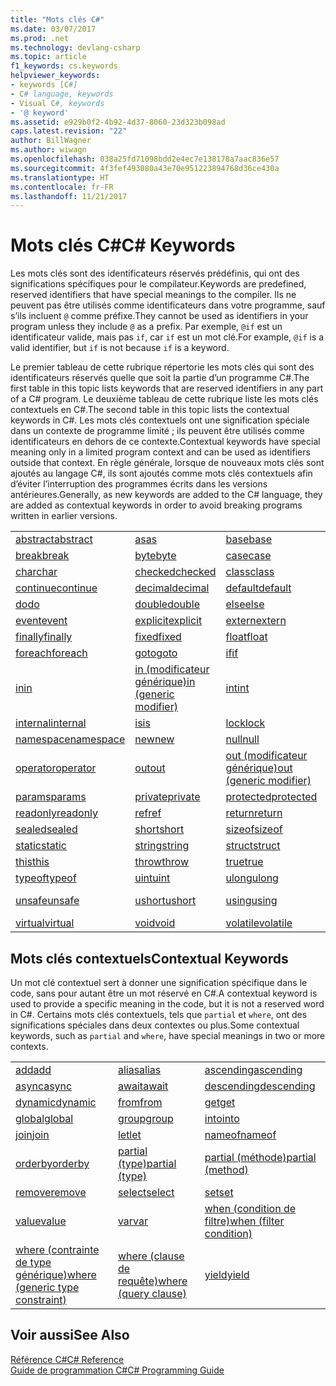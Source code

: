 ```yaml
---
title: "Mots clés C#"
ms.date: 03/07/2017
ms.prod: .net
ms.technology: devlang-csharp
ms.topic: article
f1_keywords: cs.keywords
helpviewer_keywords:
- keywords [C#]
- C# language, keywords
- Visual C#, keywords
- '@ keyword'
ms.assetid: e929b0f2-4b92-4d37-8060-23d323b098ad
caps.latest.revision: "22"
author: BillWagner
ms.author: wiwagn
ms.openlocfilehash: 038a25fd71098bdd2e4ec7e138178a7aac836e57
ms.sourcegitcommit: 4f3fef493080a43e70e951223894768d36ce430a
ms.translationtype: HT
ms.contentlocale: fr-FR
ms.lasthandoff: 11/21/2017
---
```

# <a name="c-keywords"></a><span data-ttu-id="060ed-102">Mots clés C#</span><span class="sxs-lookup"><span data-stu-id="060ed-102">C# Keywords</span></span>
<span data-ttu-id="060ed-103">Les mots clés sont des identificateurs réservés prédéfinis, qui ont des significations spécifiques pour le compilateur.</span><span class="sxs-lookup"><span data-stu-id="060ed-103">Keywords are predefined, reserved identifiers that have special meanings to the compiler.</span></span> <span data-ttu-id="060ed-104">Ils ne peuvent pas être utilisés comme identificateurs dans votre programme, sauf s’ils incluent `@` comme préfixe.</span><span class="sxs-lookup"><span data-stu-id="060ed-104">They cannot be used as identifiers in your program unless they include `@` as a prefix.</span></span> <span data-ttu-id="060ed-105">Par exemple, `@if` est un identificateur valide, mais pas `if`, car `if` est un mot clé.</span><span class="sxs-lookup"><span data-stu-id="060ed-105">For example, `@if` is a valid identifier, but `if` is not because `if` is a keyword.</span></span>  
  
 <span data-ttu-id="060ed-106">Le premier tableau de cette rubrique répertorie les mots clés qui sont des identificateurs réservés quelle que soit la partie d’un programme C#.</span><span class="sxs-lookup"><span data-stu-id="060ed-106">The first table in this topic lists keywords that are reserved identifiers in any part of a C# program.</span></span> <span data-ttu-id="060ed-107">Le deuxième tableau de cette rubrique liste les mots clés contextuels en C#.</span><span class="sxs-lookup"><span data-stu-id="060ed-107">The second table in this topic lists the contextual keywords in C#.</span></span> <span data-ttu-id="060ed-108">Les mots clés contextuels ont une signification spéciale dans un contexte de programme limité ; ils peuvent être utilisés comme identificateurs en dehors de ce contexte.</span><span class="sxs-lookup"><span data-stu-id="060ed-108">Contextual keywords have special meaning only in a limited program context and can be used as identifiers outside that context.</span></span> <span data-ttu-id="060ed-109">En règle générale, lorsque de nouveaux mots clés sont ajoutés au langage C#, ils sont ajoutés comme mots clés contextuels afin d’éviter l’interruption des programmes écrits dans les versions antérieures.</span><span class="sxs-lookup"><span data-stu-id="060ed-109">Generally, as new keywords are added to the C# language, they are added as contextual keywords in order to avoid breaking programs written in earlier versions.</span></span>  
  
|||||  
|---|---|---|---|  
|[<span data-ttu-id="060ed-110">abstract</span><span class="sxs-lookup"><span data-stu-id="060ed-110">abstract</span></span>](../../../csharp/language-reference/keywords/abstract.md)|[<span data-ttu-id="060ed-111">as</span><span class="sxs-lookup"><span data-stu-id="060ed-111">as</span></span>](../../../csharp/language-reference/keywords/as.md)|[<span data-ttu-id="060ed-112">base</span><span class="sxs-lookup"><span data-stu-id="060ed-112">base</span></span>](../../../csharp/language-reference/keywords/base.md)|[<span data-ttu-id="060ed-113">bool</span><span class="sxs-lookup"><span data-stu-id="060ed-113">bool</span></span>](../../../csharp/language-reference/keywords/bool.md)|  
|[<span data-ttu-id="060ed-114">break</span><span class="sxs-lookup"><span data-stu-id="060ed-114">break</span></span>](../../../csharp/language-reference/keywords/break.md)|[<span data-ttu-id="060ed-115">byte</span><span class="sxs-lookup"><span data-stu-id="060ed-115">byte</span></span>](../../../csharp/language-reference/keywords/byte.md)|[<span data-ttu-id="060ed-116">case</span><span class="sxs-lookup"><span data-stu-id="060ed-116">case</span></span>](../../../csharp/language-reference/keywords/switch.md)|[<span data-ttu-id="060ed-117">catch</span><span class="sxs-lookup"><span data-stu-id="060ed-117">catch</span></span>](../../../csharp/language-reference/keywords/try-catch.md)|  
|[<span data-ttu-id="060ed-118">char</span><span class="sxs-lookup"><span data-stu-id="060ed-118">char</span></span>](../../../csharp/language-reference/keywords/char.md)|[<span data-ttu-id="060ed-119">checked</span><span class="sxs-lookup"><span data-stu-id="060ed-119">checked</span></span>](../../../csharp/language-reference/keywords/checked.md)|[<span data-ttu-id="060ed-120">class</span><span class="sxs-lookup"><span data-stu-id="060ed-120">class</span></span>](../../../csharp/language-reference/keywords/class.md)|[<span data-ttu-id="060ed-121">const</span><span class="sxs-lookup"><span data-stu-id="060ed-121">const</span></span>](../../../csharp/language-reference/keywords/const.md)|  
|[<span data-ttu-id="060ed-122">continue</span><span class="sxs-lookup"><span data-stu-id="060ed-122">continue</span></span>](../../../csharp/language-reference/keywords/continue.md)|[<span data-ttu-id="060ed-123">decimal</span><span class="sxs-lookup"><span data-stu-id="060ed-123">decimal</span></span>](../../../csharp/language-reference/keywords/decimal.md)|[<span data-ttu-id="060ed-124">default</span><span class="sxs-lookup"><span data-stu-id="060ed-124">default</span></span>](../../../csharp/language-reference/keywords/default.md)|[<span data-ttu-id="060ed-125">delegate</span><span class="sxs-lookup"><span data-stu-id="060ed-125">delegate</span></span>](../../../csharp/language-reference/keywords/delegate.md)|  
|[<span data-ttu-id="060ed-126">do</span><span class="sxs-lookup"><span data-stu-id="060ed-126">do</span></span>](../../../csharp/language-reference/keywords/do.md)|[<span data-ttu-id="060ed-127">double</span><span class="sxs-lookup"><span data-stu-id="060ed-127">double</span></span>](../../../csharp/language-reference/keywords/double.md)|[<span data-ttu-id="060ed-128">else</span><span class="sxs-lookup"><span data-stu-id="060ed-128">else</span></span>](../../../csharp/language-reference/keywords/if-else.md)|[<span data-ttu-id="060ed-129">enum</span><span class="sxs-lookup"><span data-stu-id="060ed-129">enum</span></span>](../../../csharp/language-reference/keywords/enum.md)|  
|[<span data-ttu-id="060ed-130">event</span><span class="sxs-lookup"><span data-stu-id="060ed-130">event</span></span>](../../../csharp/language-reference/keywords/event.md)|[<span data-ttu-id="060ed-131">explicit</span><span class="sxs-lookup"><span data-stu-id="060ed-131">explicit</span></span>](../../../csharp/language-reference/keywords/explicit.md)|[<span data-ttu-id="060ed-132">extern</span><span class="sxs-lookup"><span data-stu-id="060ed-132">extern</span></span>](../../../csharp/language-reference/keywords/extern.md)|[<span data-ttu-id="060ed-133">false</span><span class="sxs-lookup"><span data-stu-id="060ed-133">false</span></span>](../../../csharp/language-reference/keywords/false.md)|  
|[<span data-ttu-id="060ed-134">finally</span><span class="sxs-lookup"><span data-stu-id="060ed-134">finally</span></span>](../../../csharp/language-reference/keywords/try-finally.md)|[<span data-ttu-id="060ed-135">fixed</span><span class="sxs-lookup"><span data-stu-id="060ed-135">fixed</span></span>](../../../csharp/language-reference/keywords/fixed-statement.md)|[<span data-ttu-id="060ed-136">float</span><span class="sxs-lookup"><span data-stu-id="060ed-136">float</span></span>](../../../csharp/language-reference/keywords/float.md)|[<span data-ttu-id="060ed-137">for</span><span class="sxs-lookup"><span data-stu-id="060ed-137">for</span></span>](../../../csharp/language-reference/keywords/for.md)|  
|[<span data-ttu-id="060ed-138">foreach</span><span class="sxs-lookup"><span data-stu-id="060ed-138">foreach</span></span>](../../../csharp/language-reference/keywords/foreach-in.md)|[<span data-ttu-id="060ed-139">goto</span><span class="sxs-lookup"><span data-stu-id="060ed-139">goto</span></span>](../../../csharp/language-reference/keywords/goto.md)|[<span data-ttu-id="060ed-140">if</span><span class="sxs-lookup"><span data-stu-id="060ed-140">if</span></span>](../../../csharp/language-reference/keywords/if-else.md)|[<span data-ttu-id="060ed-141">implicit</span><span class="sxs-lookup"><span data-stu-id="060ed-141">implicit</span></span>](../../../csharp/language-reference/keywords/implicit.md)|  
|[<span data-ttu-id="060ed-142">in</span><span class="sxs-lookup"><span data-stu-id="060ed-142">in</span></span>](../../../csharp/language-reference/keywords/foreach-in.md)|[<span data-ttu-id="060ed-143">in (modificateur générique)</span><span class="sxs-lookup"><span data-stu-id="060ed-143">in (generic modifier)</span></span>](../../../csharp/language-reference/keywords/in-generic-modifier.md)|[<span data-ttu-id="060ed-144">int</span><span class="sxs-lookup"><span data-stu-id="060ed-144">int</span></span>](../../../csharp/language-reference/keywords/int.md)|[<span data-ttu-id="060ed-145">interface</span><span class="sxs-lookup"><span data-stu-id="060ed-145">interface</span></span>](../../../csharp/language-reference/keywords/interface.md)|  
|[<span data-ttu-id="060ed-146">internal</span><span class="sxs-lookup"><span data-stu-id="060ed-146">internal</span></span>](../../../csharp/language-reference/keywords/internal.md)|[<span data-ttu-id="060ed-147">is</span><span class="sxs-lookup"><span data-stu-id="060ed-147">is</span></span>](../../../csharp/language-reference/keywords/is.md)|[<span data-ttu-id="060ed-148">lock</span><span class="sxs-lookup"><span data-stu-id="060ed-148">lock</span></span>](../../../csharp/language-reference/keywords/lock-statement.md)|[<span data-ttu-id="060ed-149">long</span><span class="sxs-lookup"><span data-stu-id="060ed-149">long</span></span>](../../../csharp/language-reference/keywords/long.md)|
|[<span data-ttu-id="060ed-150">namespace</span><span class="sxs-lookup"><span data-stu-id="060ed-150">namespace</span></span>](../../../csharp/language-reference/keywords/namespace.md)|[<span data-ttu-id="060ed-151">new</span><span class="sxs-lookup"><span data-stu-id="060ed-151">new</span></span>](../../../csharp/language-reference/keywords/new.md)|[<span data-ttu-id="060ed-152">null</span><span class="sxs-lookup"><span data-stu-id="060ed-152">null</span></span>](../../../csharp/language-reference/keywords/null.md)|[<span data-ttu-id="060ed-153">object</span><span class="sxs-lookup"><span data-stu-id="060ed-153">object</span></span>](../../../csharp/language-reference/keywords/object.md)|
[<span data-ttu-id="060ed-154">operator</span><span class="sxs-lookup"><span data-stu-id="060ed-154">operator</span></span>](../../../csharp/language-reference/keywords/operator.md)|[<span data-ttu-id="060ed-155">out</span><span class="sxs-lookup"><span data-stu-id="060ed-155">out</span></span>](../../../csharp/language-reference/keywords/out.md)|[<span data-ttu-id="060ed-156">out (modificateur générique)</span><span class="sxs-lookup"><span data-stu-id="060ed-156">out (generic modifier)</span></span>](../../../csharp/language-reference/keywords/out-generic-modifier.md)|[<span data-ttu-id="060ed-157">override</span><span class="sxs-lookup"><span data-stu-id="060ed-157">override</span></span>](../../../csharp/language-reference/keywords/override.md)|
|[<span data-ttu-id="060ed-158">params</span><span class="sxs-lookup"><span data-stu-id="060ed-158">params</span></span>](../../../csharp/language-reference/keywords/params.md)|[<span data-ttu-id="060ed-159">private</span><span class="sxs-lookup"><span data-stu-id="060ed-159">private</span></span>](../../../csharp/language-reference/keywords/private.md)|[<span data-ttu-id="060ed-160">protected</span><span class="sxs-lookup"><span data-stu-id="060ed-160">protected</span></span>](../../../csharp/language-reference/keywords/protected.md)|[<span data-ttu-id="060ed-161">public</span><span class="sxs-lookup"><span data-stu-id="060ed-161">public</span></span>](../../../csharp/language-reference/keywords/public.md)|
|[<span data-ttu-id="060ed-162">readonly</span><span class="sxs-lookup"><span data-stu-id="060ed-162">readonly</span></span>](../../../csharp/language-reference/keywords/readonly.md)|[<span data-ttu-id="060ed-163">ref</span><span class="sxs-lookup"><span data-stu-id="060ed-163">ref</span></span>](../../../csharp/language-reference/keywords/ref.md)|[<span data-ttu-id="060ed-164">return</span><span class="sxs-lookup"><span data-stu-id="060ed-164">return</span></span>](../../../csharp/language-reference/keywords/return.md)|[<span data-ttu-id="060ed-165">sbyte</span><span class="sxs-lookup"><span data-stu-id="060ed-165">sbyte</span></span>](../../../csharp/language-reference/keywords/sbyte.md)|
|[<span data-ttu-id="060ed-166">sealed</span><span class="sxs-lookup"><span data-stu-id="060ed-166">sealed</span></span>](../../../csharp/language-reference/keywords/sealed.md)|[<span data-ttu-id="060ed-167">short</span><span class="sxs-lookup"><span data-stu-id="060ed-167">short</span></span>](../../../csharp/language-reference/keywords/short.md)|[<span data-ttu-id="060ed-168">sizeof</span><span class="sxs-lookup"><span data-stu-id="060ed-168">sizeof</span></span>](../../../csharp/language-reference/keywords/sizeof.md)|[<span data-ttu-id="060ed-169">stackalloc</span><span class="sxs-lookup"><span data-stu-id="060ed-169">stackalloc</span></span>](../../../csharp/language-reference/keywords/stackalloc.md)|
|[<span data-ttu-id="060ed-170">static</span><span class="sxs-lookup"><span data-stu-id="060ed-170">static</span></span>](../../../csharp/language-reference/keywords/static.md)|[<span data-ttu-id="060ed-171">string</span><span class="sxs-lookup"><span data-stu-id="060ed-171">string</span></span>](../../../csharp/language-reference/keywords/string.md)|[<span data-ttu-id="060ed-172">struct</span><span class="sxs-lookup"><span data-stu-id="060ed-172">struct</span></span>](../../../csharp/language-reference/keywords/struct.md)|[<span data-ttu-id="060ed-173">switch</span><span class="sxs-lookup"><span data-stu-id="060ed-173">switch</span></span>](../../../csharp/language-reference/keywords/switch.md)|
|[<span data-ttu-id="060ed-174">this</span><span class="sxs-lookup"><span data-stu-id="060ed-174">this</span></span>](../../../csharp/language-reference/keywords/this.md)|[<span data-ttu-id="060ed-175">throw</span><span class="sxs-lookup"><span data-stu-id="060ed-175">throw</span></span>](../../../csharp/language-reference/keywords/throw.md)|[<span data-ttu-id="060ed-176">true</span><span class="sxs-lookup"><span data-stu-id="060ed-176">true</span></span>](../../../csharp/language-reference/keywords/true.md)|[<span data-ttu-id="060ed-177">try</span><span class="sxs-lookup"><span data-stu-id="060ed-177">try</span></span>](../../../csharp/language-reference/keywords/try-catch.md)|   
|[<span data-ttu-id="060ed-178">typeof</span><span class="sxs-lookup"><span data-stu-id="060ed-178">typeof</span></span>](../../../csharp/language-reference/keywords/typeof.md)|[<span data-ttu-id="060ed-179">uint</span><span class="sxs-lookup"><span data-stu-id="060ed-179">uint</span></span>](../../../csharp/language-reference/keywords/uint.md)|[<span data-ttu-id="060ed-180">ulong</span><span class="sxs-lookup"><span data-stu-id="060ed-180">ulong</span></span>](../../../csharp/language-reference/keywords/ulong.md)|[<span data-ttu-id="060ed-181">unchecked</span><span class="sxs-lookup"><span data-stu-id="060ed-181">unchecked</span></span>](../../../csharp/language-reference/keywords/unchecked.md)|
|[<span data-ttu-id="060ed-182">unsafe</span><span class="sxs-lookup"><span data-stu-id="060ed-182">unsafe</span></span>](../../../csharp/language-reference/keywords/unsafe.md)|[<span data-ttu-id="060ed-183">ushort</span><span class="sxs-lookup"><span data-stu-id="060ed-183">ushort</span></span>](../../../csharp/language-reference/keywords/ushort.md)|[<span data-ttu-id="060ed-184">using</span><span class="sxs-lookup"><span data-stu-id="060ed-184">using</span></span>](../../../csharp/language-reference/keywords/using.md)|[<span data-ttu-id="060ed-185">using static</span><span class="sxs-lookup"><span data-stu-id="060ed-185">using static</span></span>](using-static.md)|
|[<span data-ttu-id="060ed-186">virtual</span><span class="sxs-lookup"><span data-stu-id="060ed-186">virtual</span></span>](../../../csharp/language-reference/keywords/virtual.md)|[<span data-ttu-id="060ed-187">void</span><span class="sxs-lookup"><span data-stu-id="060ed-187">void</span></span>](../../../csharp/language-reference/keywords/void.md)|[<span data-ttu-id="060ed-188">volatile</span><span class="sxs-lookup"><span data-stu-id="060ed-188">volatile</span></span>](../../../csharp/language-reference/keywords/volatile.md)|[<span data-ttu-id="060ed-189">while</span><span class="sxs-lookup"><span data-stu-id="060ed-189">while</span></span>](../../../csharp/language-reference/keywords/while.md)|

## <a name="contextual-keywords"></a><span data-ttu-id="060ed-190">Mots clés contextuels</span><span class="sxs-lookup"><span data-stu-id="060ed-190">Contextual Keywords</span></span>  
 <span data-ttu-id="060ed-191">Un mot clé contextuel sert à donner une signification spécifique dans le code, sans pour autant être un mot réservé en C#.</span><span class="sxs-lookup"><span data-stu-id="060ed-191">A contextual keyword is used to provide a specific meaning in the code, but it is not a reserved word in C#.</span></span> <span data-ttu-id="060ed-192">Certains mots clés contextuels, tels que `partial` et `where`, ont des significations spéciales dans deux contextes ou plus.</span><span class="sxs-lookup"><span data-stu-id="060ed-192">Some contextual keywords, such as `partial` and `where`, have special meanings in two or more contexts.</span></span>  
  
||||  
|---|---|---|  
|[<span data-ttu-id="060ed-193">add</span><span class="sxs-lookup"><span data-stu-id="060ed-193">add</span></span>](../../../csharp/language-reference/keywords/add.md)|[<span data-ttu-id="060ed-194">alias</span><span class="sxs-lookup"><span data-stu-id="060ed-194">alias</span></span>](../../../csharp/language-reference/keywords/extern-alias.md)|[<span data-ttu-id="060ed-195">ascending</span><span class="sxs-lookup"><span data-stu-id="060ed-195">ascending</span></span>](../../../csharp/language-reference/keywords/ascending.md)|  
|[<span data-ttu-id="060ed-196">async</span><span class="sxs-lookup"><span data-stu-id="060ed-196">async</span></span>](../../../csharp/language-reference/keywords/async.md)|[<span data-ttu-id="060ed-197">await</span><span class="sxs-lookup"><span data-stu-id="060ed-197">await</span></span>](../../../csharp/language-reference/keywords/await.md)|[<span data-ttu-id="060ed-198">descending</span><span class="sxs-lookup"><span data-stu-id="060ed-198">descending</span></span>](../../../csharp/language-reference/keywords/descending.md)|  
|[<span data-ttu-id="060ed-199">dynamic</span><span class="sxs-lookup"><span data-stu-id="060ed-199">dynamic</span></span>](../../../csharp/language-reference/keywords/dynamic.md)|[<span data-ttu-id="060ed-200">from</span><span class="sxs-lookup"><span data-stu-id="060ed-200">from</span></span>](../../../csharp/language-reference/keywords/from-clause.md)|[<span data-ttu-id="060ed-201">get</span><span class="sxs-lookup"><span data-stu-id="060ed-201">get</span></span>](../../../csharp/language-reference/keywords/get.md)|  
|[<span data-ttu-id="060ed-202">global</span><span class="sxs-lookup"><span data-stu-id="060ed-202">global</span></span>](../../../csharp/language-reference/keywords/global.md)|[<span data-ttu-id="060ed-203">group</span><span class="sxs-lookup"><span data-stu-id="060ed-203">group</span></span>](../../../csharp/language-reference/keywords/group-clause.md)|[<span data-ttu-id="060ed-204">into</span><span class="sxs-lookup"><span data-stu-id="060ed-204">into</span></span>](../../../csharp/language-reference/keywords/into.md)|  
|[<span data-ttu-id="060ed-205">join</span><span class="sxs-lookup"><span data-stu-id="060ed-205">join</span></span>](../../../csharp/language-reference/keywords/join-clause.md)|[<span data-ttu-id="060ed-206">let</span><span class="sxs-lookup"><span data-stu-id="060ed-206">let</span></span>](../../../csharp/language-reference/keywords/let-clause.md)|[<span data-ttu-id="060ed-207">nameof</span><span class="sxs-lookup"><span data-stu-id="060ed-207">nameof</span></span>](nameof.md)|   
|[<span data-ttu-id="060ed-208">orderby</span><span class="sxs-lookup"><span data-stu-id="060ed-208">orderby</span></span>](../../../csharp/language-reference/keywords/orderby-clause.md)|[<span data-ttu-id="060ed-209">partial (type)</span><span class="sxs-lookup"><span data-stu-id="060ed-209">partial (type)</span></span>](../../../csharp/language-reference/keywords/partial-type.md)|[<span data-ttu-id="060ed-210">partial (méthode)</span><span class="sxs-lookup"><span data-stu-id="060ed-210">partial (method)</span></span>](../../../csharp/language-reference/keywords/partial-method.md)|   
|[<span data-ttu-id="060ed-211">remove</span><span class="sxs-lookup"><span data-stu-id="060ed-211">remove</span></span>](../../../csharp/language-reference/keywords/remove.md)|[<span data-ttu-id="060ed-212">select</span><span class="sxs-lookup"><span data-stu-id="060ed-212">select</span></span>](../../../csharp/language-reference/keywords/select-clause.md)|[<span data-ttu-id="060ed-213">set</span><span class="sxs-lookup"><span data-stu-id="060ed-213">set</span></span>](../../../csharp/language-reference/keywords/set.md)|   
|[<span data-ttu-id="060ed-214">value</span><span class="sxs-lookup"><span data-stu-id="060ed-214">value</span></span>](../../../csharp/language-reference/keywords/value.md)|[<span data-ttu-id="060ed-215">var</span><span class="sxs-lookup"><span data-stu-id="060ed-215">var</span></span>](../../../csharp/language-reference/keywords/var.md)|[<span data-ttu-id="060ed-216">when (condition de filtre)</span><span class="sxs-lookup"><span data-stu-id="060ed-216">when (filter condition)</span></span>](when.md)|   
|[<span data-ttu-id="060ed-217">where (contrainte de type générique)</span><span class="sxs-lookup"><span data-stu-id="060ed-217">where (generic type constraint)</span></span>](../../../csharp/language-reference/keywords/where-generic-type-constraint.md)|[<span data-ttu-id="060ed-218">where (clause de requête)</span><span class="sxs-lookup"><span data-stu-id="060ed-218">where (query clause)</span></span>](../../../csharp/language-reference/keywords/where-clause.md)|[<span data-ttu-id="060ed-219">yield</span><span class="sxs-lookup"><span data-stu-id="060ed-219">yield</span></span>](../../../csharp/language-reference/keywords/yield.md)|  
  
## <a name="see-also"></a><span data-ttu-id="060ed-220">Voir aussi</span><span class="sxs-lookup"><span data-stu-id="060ed-220">See Also</span></span>  
 [<span data-ttu-id="060ed-221">Référence C#</span><span class="sxs-lookup"><span data-stu-id="060ed-221">C# Reference</span></span>](../../../csharp/language-reference/index.md)  
 [<span data-ttu-id="060ed-222">Guide de programmation C#</span><span class="sxs-lookup"><span data-stu-id="060ed-222">C# Programming Guide</span></span>](../../../csharp/programming-guide/index.md)
